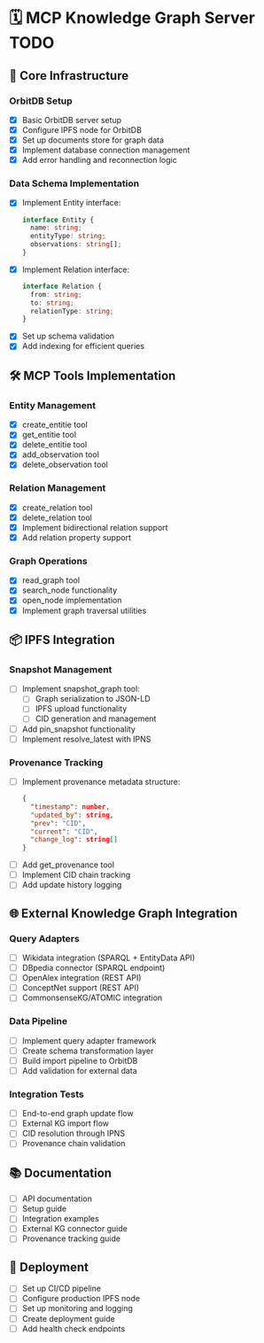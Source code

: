 # 🗓️ MCP Knowledge Graph Server TODO

## 🎯 Core Infrastructure

### OrbitDB Setup

- [x] Basic OrbitDB server setup
- [x] Configure IPFS node for OrbitDB
- [x] Set up documents store for graph data
- [x] Implement database connection management
- [x] Add error handling and reconnection logic

### Data Schema Implementation

- [x] Implement Entity interface:
  ```ts
  interface Entity {
    name: string;
    entityType: string;
    observations: string[];
  }
  ```
- [x] Implement Relation interface:
  ```ts
  interface Relation {
    from: string;
    to: string;
    relationType: string;
  }
  ```
- [x] Set up schema validation
- [x] Add indexing for efficient queries

## 🛠️ MCP Tools Implementation

### Entity Management

- [x] create_entitie tool
- [x] get_entitie tool
- [x] delete_entitie tool
- [x] add_observation tool
- [x] delete_observation tool

### Relation Management

- [x] create_relation tool
- [x] delete_relation tool
- [x] Implement bidirectional relation support
- [x] Add relation property support

### Graph Operations

- [x] read_graph tool
- [x] search_node functionality
- [x] open_node implementation
- [x] Implement graph traversal utilities

## 📦 IPFS Integration

### Snapshot Management

- [ ] Implement snapshot_graph tool:
  - [ ] Graph serialization to JSON-LD
  - [ ] IPFS upload functionality
  - [ ] CID generation and management
- [ ] Add pin_snapshot functionality
- [ ] Implement resolve_latest with IPNS

### Provenance Tracking

- [ ] Implement provenance metadata structure:
  ```json
  {
    "timestamp": number,
    "updated_by": string,
    "prev": "CID",
    "current": "CID",
    "change_log": string[]
  }
  ```
- [ ] Add get_provenance tool
- [ ] Implement CID chain tracking
- [ ] Add update history logging

## 🌐 External Knowledge Graph Integration

### Query Adapters

- [ ] Wikidata integration (SPARQL + EntityData API)
- [ ] DBpedia connector (SPARQL endpoint)
- [ ] OpenAlex integration (REST API)
- [ ] ConceptNet support (REST API)
- [ ] CommonsenseKG/ATOMIC integration

### Data Pipeline

- [ ] Implement query adapter framework
- [ ] Create schema transformation layer
- [ ] Build import pipeline to OrbitDB
- [ ] Add validation for external data

### Integration Tests

- [ ] End-to-end graph update flow
- [ ] External KG import flow
- [ ] CID resolution through IPNS
- [ ] Provenance chain validation

## 📚 Documentation

- [ ] API documentation
- [ ] Setup guide
- [ ] Integration examples
- [ ] External KG connector guide
- [ ] Provenance tracking guide

## 🚀 Deployment

- [ ] Set up CI/CD pipeline
- [ ] Configure production IPFS node
- [ ] Set up monitoring and logging
- [ ] Create deployment guide
- [ ] Add health check endpoints
